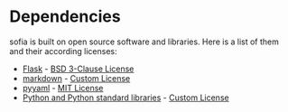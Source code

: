 # Dependencies

sofia is built on open source software and libraries.
Here is a list of them and their according licenses:


- [Flask](https://github.com/pallets/flask) - [BSD 3-Clause License](https://github.com/pallets/flask/blob/main/LICENSE.rst)
- [markdown](https://github.com/Python-Markdown/markdown) - [Custom License](https://github.com/Python-Markdown/markdown/blob/master/LICENSE.md)
- [pyyaml](https://github.com/yaml/pyyaml) - [MIT License](https://github.com/yaml/pyyaml/blob/master/LICENSE)
- [Python and Python standard libraries](https://python.org/) - [Custom License](https://docs.python.org/3/license.html)